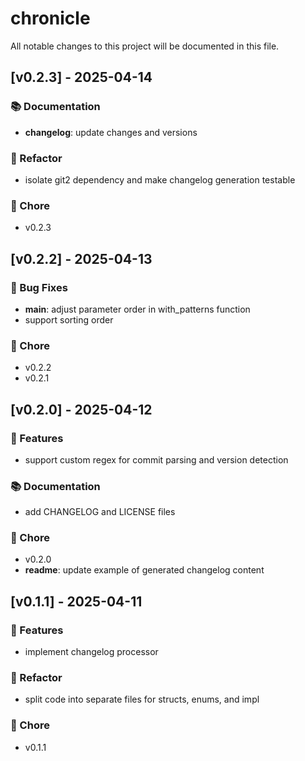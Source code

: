 # chronicle

All notable changes to this project will be documented in this file.

## [v0.2.3] - 2025-04-14

### 📚 Documentation

- **changelog**: update changes and versions

### 🚜 Refactor

- isolate git2 dependency and make changelog generation testable

### 🧹 Chore

- v0.2.3

## [v0.2.2] - 2025-04-13

### 🐛 Bug Fixes

- **main**: adjust parameter order in with_patterns function
- support sorting order

### 🧹 Chore

- v0.2.2
- v0.2.1

## [v0.2.0] - 2025-04-12

### 🚀 Features

- support custom regex for commit parsing and version detection

### 📚 Documentation

- add CHANGELOG and LICENSE files

### 🧹 Chore

- v0.2.0
- **readme**: update example of generated changelog content

## [v0.1.1] - 2025-04-11

### 🚀 Features

- implement changelog processor

### 🚜 Refactor

- split code into separate files for structs, enums, and impl

### 🧹 Chore

- v0.1.1

<!-- generated by chronicle -->

